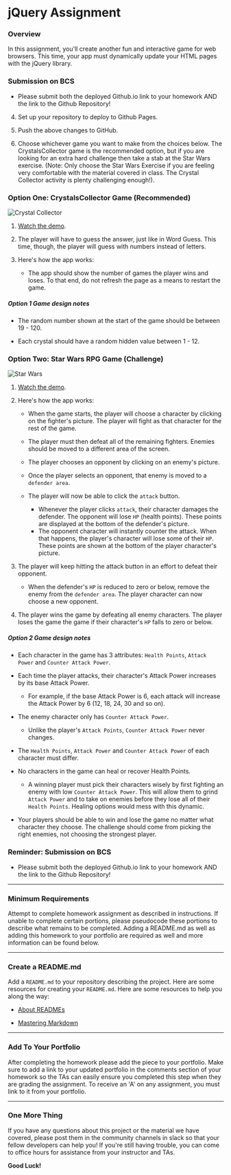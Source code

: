 # jQuery Assignment

### Overview

In this assignment, you'll create another fun and interactive game for web browsers. This time, your app must dynamically update your HTML pages with the jQuery library.

### Submission on BCS

- Please submit both the deployed Github.io link to your homework AND the link to the Github Repository!

4.  Set up your repository to deploy to Github Pages.

5.  Push the above changes to GitHub.

6.  Choose whichever game you want to make from the choices below. The CrystalsCollector game is the recommended option, but if you are looking for an extra hard challenge then take a stab at the Star Wars exercise. (Note: Only choose the Star Wars Exercise if you are feeling very comfortable with the material covered in class. The Crystal Collector activity is plenty challenging enough!).

### Option One: CrystalsCollector Game (Recommended)

![Crystal Collector](Images/1-CrystalCollector.jpg)

1.  [Watch the demo](homework_demos/crystalsCollector_demo.mp4).

2.  The player will have to guess the answer, just like in Word Guess. This time, though, the player will guess with numbers instead of letters.

3.  Here's how the app works:

    - The app should show the number of games the player wins and loses. To that end, do not refresh the page as a means to restart the game.

##### Option 1 Game design notes

- The random number shown at the start of the game should be between 19 - 120.

- Each crystal should have a random hidden value between 1 - 12.

### Option Two: Star Wars RPG Game (Challenge)

![Star Wars](Images/2-StarWars.jpg)

1.  [Watch the demo](homework_demos/starwars_demo.mp4).

2.  Here's how the app works:

    - When the game starts, the player will choose a character by clicking on the fighter's picture. The player will fight as that character for the rest of the game.

    - The player must then defeat all of the remaining fighters. Enemies should be moved to a different area of the screen.

    - The player chooses an opponent by clicking on an enemy's picture.

    - Once the player selects an opponent, that enemy is moved to a `defender area`.

    - The player will now be able to click the `attack` button.
      - Whenever the player clicks `attack`, their character damages the defender. The opponent will lose `HP` (health points). These points are displayed at the bottom of the defender's picture.
      - The opponent character will instantly counter the attack. When that happens, the player's character will lose some of their `HP`. These points are shown at the bottom of the player character's picture.

3.  The player will keep hitting the attack button in an effort to defeat their opponent.

    - When the defender's `HP` is reduced to zero or below, remove the enemy from the `defender area`. The player character can now choose a new opponent.

4.  The player wins the game by defeating all enemy characters. The player loses the game the game if their character's `HP` falls to zero or below.

##### Option 2 Game design notes

- Each character in the game has 3 attributes: `Health Points`, `Attack Power` and `Counter Attack Power`.

- Each time the player attacks, their character's Attack Power increases by its base Attack Power.
  - For example, if the base Attack Power is 6, each attack will increase the Attack Power by 6 (12, 18, 24, 30 and so on).
- The enemy character only has `Counter Attack Power`.

  - Unlike the player's `Attack Points`, `Counter Attack Power` never changes.

- The `Health Points`, `Attack Power` and `Counter Attack Power` of each character must differ.

- No characters in the game can heal or recover Health Points.

  - A winning player must pick their characters wisely by first fighting an enemy with low `Counter Attack Power`. This will allow them to grind `Attack Power` and to take on enemies before they lose all of their `Health Points`. Healing options would mess with this dynamic.

- Your players should be able to win and lose the game no matter what character they choose. The challenge should come from picking the right enemies, not choosing the strongest player.

### Reminder: Submission on BCS

- Please submit both the deployed Github.io link to your homework AND the link to the Github Repository!

---

### Minimum Requirements

Attempt to complete homework assignment as described in instructions. If unable to complete certain portions, please pseudocode these portions to describe what remains to be completed. Adding a README.md as well as adding this homework to your portfolio are required as well and more information can be found below.

---

### Create a README.md

Add a `README.md` to your repository describing the project. Here are some resources for creating your `README.md`. Here are some resources to help you along the way:

- [About READMEs](https://help.github.com/articles/about-readmes/)

- [Mastering Markdown](https://guides.github.com/features/mastering-markdown/)

---

### Add To Your Portfolio

After completing the homework please add the piece to your portfolio. Make sure to add a link to your updated portfolio in the comments section of your homework so the TAs can easily ensure you completed this step when they are grading the assignment. To receive an 'A' on any assignment, you must link to it from your portfolio.

---

### One More Thing

If you have any questions about this project or the material we have covered, please post them in the community channels in slack so that your fellow developers can help you! If you're still having trouble, you can come to office hours for assistance from your instructor and TAs.

**Good Luck!**
